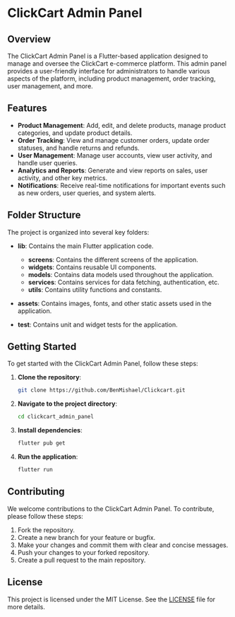 # ClickCart Admin Panel

## Overview
The ClickCart Admin Panel is a Flutter-based application designed to manage and oversee the ClickCart e-commerce platform. This admin panel provides a user-friendly interface for administrators to handle various aspects of the platform, including product management, order tracking, user management, and more.

## Features
- **Product Management**: Add, edit, and delete products, manage product categories, and update product details.
- **Order Tracking**: View and manage customer orders, update order statuses, and handle returns and refunds.
- **User Management**: Manage user accounts, view user activity, and handle user queries.
- **Analytics and Reports**: Generate and view reports on sales, user activity, and other key metrics.
- **Notifications**: Receive real-time notifications for important events such as new orders, user queries, and system alerts.

## Folder Structure
The project is organized into several key folders:

- **lib**: Contains the main Flutter application code.
  - **screens**: Contains the different screens of the application.
  - **widgets**: Contains reusable UI components.
  - **models**: Contains data models used throughout the application.
  - **services**: Contains services for data fetching, authentication, etc.
  - **utils**: Contains utility functions and constants.

- **assets**: Contains images, fonts, and other static assets used in the application.

- **test**: Contains unit and widget tests for the application.

## Getting Started
To get started with the ClickCart Admin Panel, follow these steps:

1. **Clone the repository**:
   ```bash
   git clone https://github.com/BenMishael/Clickcart.git
   ```

2. **Navigate to the project directory**:
   ```bash
   cd clickcart_admin_panel
   ```

3. **Install dependencies**:
   ```bash
   flutter pub get
   ```

4. **Run the application**:
   ```bash
   flutter run
   ```

## Contributing
We welcome contributions to the ClickCart Admin Panel. To contribute, please follow these steps:

1. Fork the repository.
2. Create a new branch for your feature or bugfix.
3. Make your changes and commit them with clear and concise messages.
4. Push your changes to your forked repository.
5. Create a pull request to the main repository.

## License
This project is licensed under the MIT License. See the [LICENSE](LICENSE) file for more details.
